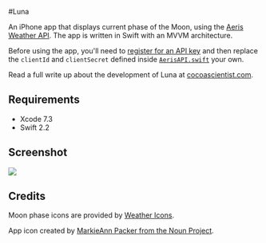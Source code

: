 #Luna

An iPhone app that displays current phase of the Moon, using the [Aeris Weather API](http://www.aerisweather.com/develop/). The app is written in Swift with an MVVM architecture.

Before using the app, you'll need to [register for an API key](http://www.aerisweather.com/signup/) and then replace the `clientId` and `clientSecret` defined inside [`AerisAPI.swift`](https://github.com/cocoascientist/Luna/blob/master/Luna/AerisAPI.swift#L51-L59) your own.

Read a full write up about the development of Luna at [cocoascientist.com](http://www.cocoascientist.com/luna-displaying-the-moon-phase.html).

## Requirements

* Xcode 7.3
* Swift 2.2

## Screenshot

![](http://i.imgur.com/gDtubrs.gif)

## Credits

Moon phase icons are provided by [Weather Icons](https://github.com/erikflowers/weather-icons).

App icon created by [MarkieAnn Packer from the Noun Project](https://thenounproject.com/MarkieAnn/collection/moon-phases/?oq=moon&cidx=0&i=139166).